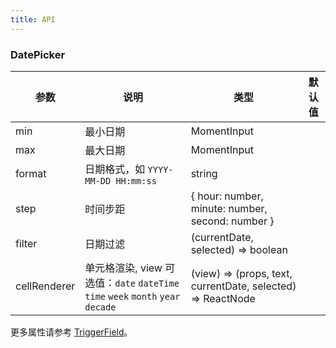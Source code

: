 ```yaml
---
title: API
---
```


### DatePicker

| 参数         | 说明                                                                             | 类型                                                        | 默认值 |
| ------------ | -------------------------------------------------------------------------------- | ----------------------------------------------------------- | ------ |
| min          | 最小日期                                                                         | MomentInput                                                 |        |
| max          | 最大日期                                                                         | MomentInput                                                 |        |
| format       | 日期格式，如 `YYYY-MM-DD HH:mm:ss`                                               | string                                                      |        |
| step         | 时间步距                                                                         | { hour: number, minute: number, second: number }            |        |
| filter       | 日期过滤                                                                         | (currentDate, selected) => boolean                          |        |
| cellRenderer | 单元格渲染, view 可选值：`date` `dateTime` `time` `week` `month` `year` `decade` | (view) => (props, text, currentDate, selected) => ReactNode |        |

更多属性请参考 [TriggerField](/zh/procmp/abstract/trigger-field/#TriggerField)。

<style>
.code-box-demo .c7n-pro-calendar-picker-wrapper {
  margin-bottom: .1rem;
}
</style>
